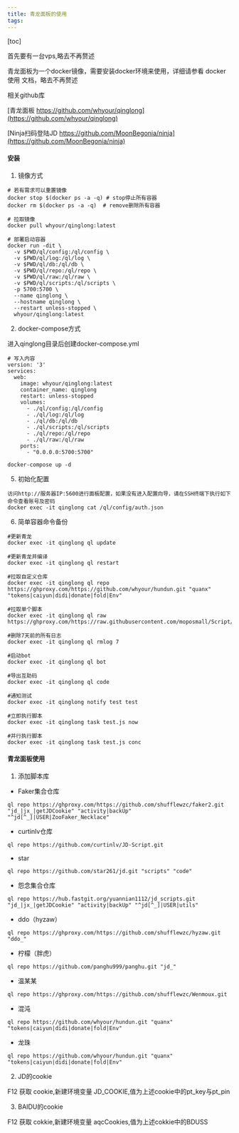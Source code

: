 ```yaml
---
title: 青龙面板的使用
tags: 
---
```


[toc]

首先要有一台vps,略去不再赘述

青龙面板为一个docker镜像，需要安装docker环境来使用，详细请参看 docker使用 文档，略去不再赘述

相关github库

[青龙面板 https://github.com/whyour/qinglong](https://github.com/whyour/qinglong)

[Ninja扫码登陆JD https://github.com/MoonBegonia/ninja](https://github.com/MoonBegonia/ninja)

#### 安装

1. 镜像方式

```
# 若有需求可以重置镜像
docker stop $(docker ps -a -q) # stop停止所有容器 
docker rm $(docker ps -a -q)  # remove删除所有容器

# 拉取镜像
docker pull whyour/qinglong:latest

# 部署启动容器
docker run -dit \
  -v $PWD/ql/config:/ql/config \
  -v $PWD/ql/log:/ql/log \
  -v $PWD/ql/db:/ql/db \
  -v $PWD/ql/repo:/ql/repo \
  -v $PWD/ql/raw:/ql/raw \
  -v $PWD/ql/scripts:/ql/scripts \
  -p 5700:5700 \
  --name qinglong \
  --hostname qinglong \
  --restart unless-stopped \
  whyour/qinglong:latest
```

2. docker-compose方式

进入qinglong目录后创建docker-compose.yml

```
# 写入内容
version: '3'
services:
  web:
    image: whyour/qinglong:latest
	container_name: qinglong
	restart: unless-stopped
    volumes:
      - ./ql/config:/ql/config
      - ./ql/log:/ql/log
      - ./ql/db:/ql/db
      - ./ql/scripts:/ql/scripts
      - ./ql/repo:/ql/repo
      - ./ql/raw:/ql/raw      
    ports:
      - "0.0.0.0:5700:5700"
    
docker-compose up -d
```






5. 初始化配置

```
访问http://服务器IP:5600进行面板配置，如果没有进入配置向导，请在SSH终端下执行如下命令查看账号及密码
docker exec -it qinglong cat /ql/config/auth.json
```

6. 简单容器命令备份

```
#更新青龙
docker exec -it qinglong ql update

#更新青龙并编译
docker exec -it qinglong ql restart

#拉取自定义仓库
docker exec -it qinglong ql repo https://ghproxy.com/https://github.com/whyour/hundun.git "quanx" "tokens|caiyun|didi|donate|fold|Env"

#拉取单个脚本
docker exec -it qinglong ql raw https://ghproxy.com/https://raw.githubusercontent.com/moposmall/Script/main/Me/jx_cfd.js

#删除7天前的所有日志
docker exec -it qinglong ql rmlog 7

#启动bot
docker exec -it qinglong ql bot

#导出互助码
docker exec -it qinglong ql code

#通知测试
docker exec -it qinglong notify test test

#立即执行脚本
docker exec -it qinglong task test.js now

#并行执行脚本
docker exec -it qinglong task test.js conc
```

#### 青龙面板使用

1. 添加脚本库

- Faker集合仓库

`ql repo https://ghproxy.com/https://github.com/shufflewzc/faker2.git "jd_|jx_|getJDCookie" "activity|backUp" "^jd[^_]|USER|ZooFaker_Necklace"`

- curtinlv仓库

`ql repo https://github.com/curtinlv/JD-Script.git`

- star

`ql repo https://github.com/star261/jd.git "scripts" "code"`

- 怨念集合仓库

`ql repo https://hub.fastgit.org/yuannian1112/jd_scripts.git "jd_|jx_|getJDCookie" "activity|backUp" "^jd[^_]|USER|utils"`

- ddo（hyzaw）

`ql repo https://ghproxy.com/https://github.com/shufflewzc/hyzaw.git "ddo_"`

- 柠檬（胖虎）

`ql repo https://github.com/panghu999/panghu.git "jd_"`

- 温某某

`ql repo https://ghproxy.com/https://github.com/shufflewzc/Wenmoux.git`

- 混沌

`ql repo https://github.com/whyour/hundun.git "quanx" "tokens|caiyun|didi|donate|fold|Env"`

- 龙珠

`ql repo https://github.com/whyour/hundun.git "quanx" "tokens|caiyun|didi|donate|fold|Env"`

2. JD的cookie

F12 获取 cookie,新建环境变量 JD_COOKIE,值为上述cookie中的pt_key与pt_pin

3. BAIDU的cookie

F12 获取 cokkie,新建环境变量 aqcCookies,值为上述cokkie中的BDUSS